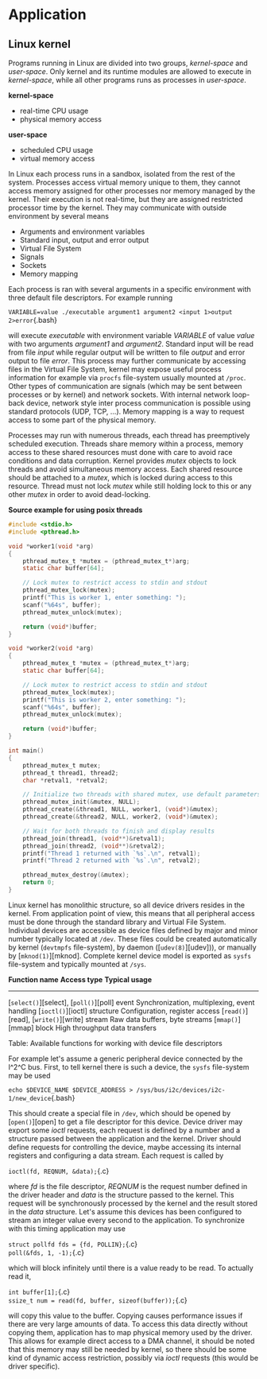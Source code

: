 # Application

## Linux kernel

Programs running in Linux are divided into two groups, *kernel-space* and *user-space*.
Only kernel and its runtime modules are allowed to execute in *kernel-space*,
while all other programs runs as processes in *user-space*.

**kernel-space**

 - real-time CPU usage
 - physical memory access

**user-space**

 - scheduled CPU usage
 - virtual memory access

In Linux each process runs in a sandbox, isolated from the rest of the system.
Processes access virtual memory unique to them, they cannot access memory assigned for other processes
nor memory managed by the kernel. Their execution is not real-time, but they are assigned restricted processor
time by the kernel. They may communicate with outside environment by several means

 - Arguments and environment variables
 - Standard input, output and error output
 - Virtual File System
 - Signals
 - Sockets
 - Memory mapping

Each process is ran with several arguments in a specific environment with three default file descriptors.
For example running

`VARIABLE=value ./executable argument1 argument2 <input 1>output 2>error`{.bash}

will execute *executable* with environment variable *VARIABLE* of value *value* with two arguments *argument1* and *argument2*.
Standard input will be read from file *input* while regular output will be written to file *output* and error output to file *error*.
This process may further communicate by accessing files in the Virtual File System, kernel may expose useful process information
for example via `procfs` file-system usually mounted at `/proc`.
Other types of communication are signals (which may be sent between processes or by kernel) and network sockets.
With internal network loop-back device, network style inter process communication is possible using standard protocols (UDP, TCP, ...).
Memory mapping is a way to request access to some part of the physical memory.

Processes may run with numerous threads, each thread has preemptively scheduled execution.
Threads share memory within a process, memory access to these shared resources must done
with care to avoid race conditions and data corruption. Kernel provides *mutex* objects to lock
threads and avoid simultaneous memory access. Each shared resource should be attached to a *mutex*,
which is locked during access to this resource. Thread must not lock *mutex* while still holding lock
to this or any other *mutex* in order to avoid dead-locking.

**Source example for using posix threads**

~~~{.c .numberLines}
#include <stdio.h>
#include <pthread.h>

void *worker1(void *arg)
{
    pthread_mutex_t *mutex = (pthread_mutex_t*)arg;
    static char buffer[64];

    // Lock mutex to restrict access to stdin and stdout
    pthread_mutex_lock(mutex);
    printf("This is worker 1, enter something: ");
    scanf("%64s", buffer);
    pthread_mutex_unlock(mutex);

    return (void*)buffer;
}

void *worker2(void *arg)
{
    pthread_mutex_t *mutex = (pthread_mutex_t*)arg;
    static char buffer[64];

    // Lock mutex to restrict access to stdin and stdout
    pthread_mutex_lock(mutex);
    printf("This is worker 2, enter something: ");
    scanf("%64s", buffer);
    pthread_mutex_unlock(mutex);

    return (void*)buffer;
}

int main()
{
    pthread_mutex_t mutex;
    pthread_t thread1, thread2;
    char *retval1, *retval2;

    // Initialize two threads with shared mutex, use default parameters
    pthread_mutex_init(&mutex, NULL);
    pthread_create(&thread1, NULL, worker1, (void*)&mutex);
    pthread_create(&thread2, NULL, worker2, (void*)&mutex);

    // Wait for both threads to finish and display results
    pthread_join(thread1, (void**)&retval1);
    pthread_join(thread2, (void**)&retval2);
    printf("Thread 1 returned with `%s`.\n", retval1);
    printf("Thread 2 returned with `%s`.\n", retval2);

    pthread_mutex_destroy(&mutex);
    return 0;
}
~~~

Linux kernel has monolithic structure, so all device drivers resides in the kernel.
From application point of view, this means that all peripheral access must be done
through the standard library and Virtual File System.
Individual devices are accessible as device files defined by major and minor number typically located at `/dev`.
These files could be created automatically by kernel (`devtmpfs` file-system), by daemon ([`udev(8)`][udev])),
or manually by [`mknod(1)`][mknod].
Complete kernel device model is exported as `sysfs` file-system and typically mounted at `/sys`.

**Function name**                       **Access type**  **Typical usage**
--------------------------------------- ---------------- ------------------
[`select()`][select], [`poll()`][poll]  event            Synchronization, multiplexing, event handling
[`ioctl()`][ioctl]                      structure        Configuration, register access
[`read()`][read], [`write()`][write]    stream           Raw data buffers, byte streams
[`mmap()`][mmap]                        block            High throughput data transfers

Table: Available functions for working with device file descriptors

For example let's assume a generic peripheral device connected by the I^2^C bus.
First, to tell kernel there is such a device, the `sysfs` file-system may be used

`echo $DEVICE_NAME $DEVICE_ADDRESS > /sys/bus/i2c/devices/i2c-1/new_device`{.bash}

This should create a special file in `/dev`, which should be opened by [`open()`][open] to get a file descriptor for this device.
Device driver may export some *ioctl* requests, each request is defined by a number and a structure passed between the application and the kernel.
Driver should define requests for controlling the device, maybe accessing its internal registers and configuring a data stream.
Each request is called by

`ioctl(fd, REQNUM, &data);`{.c}

where *fd* is the file descriptor, *REQNUM* is the request number defined in the driver header and *data* is the structure passed to the kernel.
This request will be synchronously processed by the kernel and the result stored in the *data* structure.
Let's assume this devices has been configured to stream an integer value every second to the application.
To synchronize with this timing application may use

`struct pollfd fds = {fd, POLLIN};`{.c} \
`poll(&fds, 1, -1);`{.c}

which will block infinitely until there is a value ready to be read. To actually read it,

`int buffer[1];`{.c} \
`ssize_t num = read(fd, buffer, sizeof(buffer));`{.c}

will copy this value to the buffer. Copying causes performance issues if there are very large amounts of data.
To access this data directly without copying them, application has to map physical memory used by the driver.
This allows for example direct access to a DMA channel, it should be noted that this memory may still be needed by kernel,
so there should be some kind of dynamic access restriction, possibly via *ioctl* requests (this would be driver specific).

